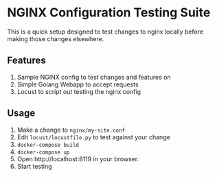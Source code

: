 # NGINX Configuration Testing Suite
This is a quick setup designed to test changes to nginx locally before making those changes elsewhere.

## Features
1. Sample NGINX config to test changes and features on
2. Simple Golang Webapp to accept requests
3. Locust to script out testing the nginx config

## Usage
1. Make a change to `nginx/my-site.conf`
2. Edit `locust/locustfile.py` to test against your change
3. `docker-compose build`
4. `docker-compose up`
5. Open http://localhost:8119 in your browser.
6. Start testing